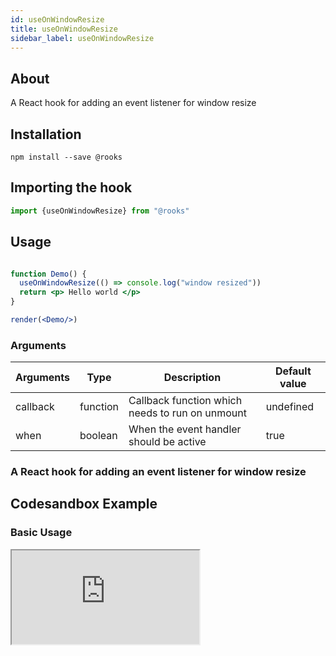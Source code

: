 ```yaml
---
id: useOnWindowResize
title: useOnWindowResize
sidebar_label: useOnWindowResize
---
```


   

## About

A React hook for adding an event listener for window resize

## Installation

    npm install --save @rooks

## Importing the hook

```javascript
import {useOnWindowResize} from "@rooks"
```

## Usage

```jsx

function Demo() {
  useOnWindowResize(() => console.log("window resized"))
  return <p> Hello world </p>
}

render(<Demo/>)
```

### Arguments

| Arguments | Type     | Description                                     | Default value |
| --------- | -------- | ----------------------------------------------- | ------------- |
| callback  | function | Callback function which needs to run on unmount | undefined     |
| when      | boolean  | When the event handler should be active         | true          |

### A React hook for adding an event listener for window resize

## Codesandbox Example

### Basic Usage

<iframe 
src="https://codesandbox.io/embed/useCounter-p5rks?fontsize=14&hidenavigation=1&module=%2Fsrc%2FApp.js&theme=dark"
style =
{{ width: "100%", height: 500, border: 0, borderRadius: 4, overflow: "hidden"}}
title="useOnWindowResize"
allow="accelerometer; ambient-light-sensor; camera; encrypted-media; geolocation; gyroscope; hid; microphone; midi; payment; usb; vr; xr-spatial-tracking"
sandbox="allow-forms allow-modals allow-popups allow-presentation allow-same-origin allow-scripts"
/>

## Join Bhargav's discord server
You can click on the floating discord icon at the bottom right of the screen and talk to us in our server.

